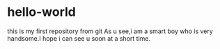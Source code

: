 # hello-world
this is my first repository from git
As u see,i am a smart boy who is very handsome.I hope i can see u soon at a short time.
